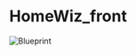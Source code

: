 # HomeWiz_front


![Blueprint](https://github.com/AppsThatMatter/HomeWiz_front/assets/68548165/7777dda3-e954-4857-970d-cb051a912622)
